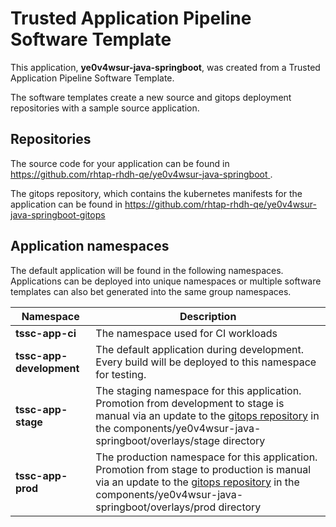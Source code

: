 # Trusted Application Pipeline Software Template

This application, **ye0v4wsur-java-springboot**, was created from a Trusted Application Pipeline Software Template.

The software templates create a new source and gitops deployment repositories with a sample source application. 

## Repositories

The source code for your application can be found in [https://github.com/rhtap-rhdh-qe/ye0v4wsur-java-springboot ](https://github.com/rhtap-rhdh-qe/ye0v4wsur-java-springboot ).
 
The gitops repository, which contains the kubernetes manifests for the application can be found in 
[https://github.com/rhtap-rhdh-qe/ye0v4wsur-java-springboot-gitops ](https://github.com/rhtap-rhdh-qe/ye0v4wsur-java-springboot-gitops ) 

## Application namespaces 

The default application will be found in the following namespaces. Applications can be deployed into unique namespaces or multiple software templates can also bet generated into the same group namespaces.  

|  Namespace   |  Description   |  
| -------- | -------- |
| **tssc-app-ci** | The namespace used for CI workloads |
| **tssc-app-development** | The default application during development. Every build will be deployed to this namespace for testing. |
| **tssc-app-stage** | The staging namespace for this application. Promotion from development to stage is manual via an update to the [gitops repository](https://github.com/rhtap-rhdh-qe/ye0v4wsur-java-springboot-gitops ) in the components/ye0v4wsur-java-springboot/overlays/stage directory |
| **tssc-app-prod** | The production namespace for this application. Promotion from stage to production is manual via an update to the [gitops repository](https://github.com/rhtap-rhdh-qe/ye0v4wsur-java-springboot-gitops ) in the components/ye0v4wsur-java-springboot/overlays/prod directory |